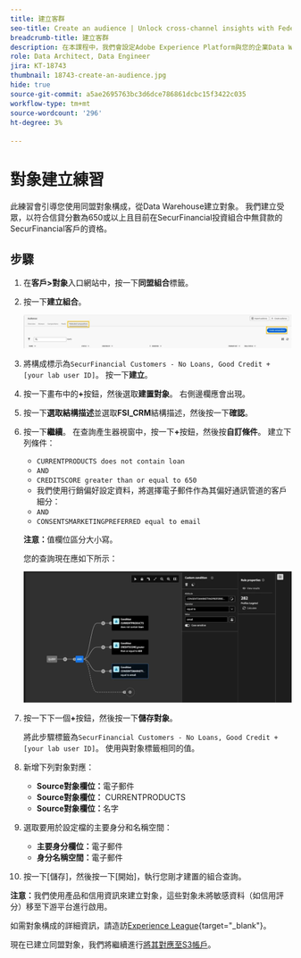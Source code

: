 ```yaml
---
title: 建立客群
seo-title: Create an audience | Unlock cross-channel insights with Federated Audience Composition
breadcrumb-title: 建立客群
description: 在本課程中，我們會設定Adobe Experience Platform與您的企業Data Warehouse之間的連線，以啟用同盟對象構成。
role: Data Architect, Data Engineer
jira: KT-18743
thumbnail: 18743-create-an-audience.jpg
hide: true
source-git-commit: a5ae2695763bc3d6dce786861dcbc15f3422c035
workflow-type: tm+mt
source-wordcount: '296'
ht-degree: 3%

---
```



# 對象建立練習

此練習會引導您使用同盟對象構成，從Data Warehouse建立對象。 我們建立受眾，以符合信貸分數為650或以上且目前在SecurFinancial投資組合中無貸款的SecurFinancial客戶的資格。

## 步驟

1. 在&#x200B;**客戶>對象**&#x200B;入口網站中，按一下&#x200B;**同盟組合**&#x200B;標籤。
2. 按一下&#x200B;**建立組合**。

   ![建立組合](assets/create-composition.png)

3. 將構成標示為`SecurFinancial Customers - No Loans, Good Credit + [your lab user ID]`。 按一下&#x200B;**建立**。

4. 按一下畫布中的&#x200B;**+**&#x200B;按鈕，然後選取&#x200B;**建置對象**。 右側邊欄應會出現。

5. 按一下&#x200B;**選取結構描述**&#x200B;並選取&#x200B;**FSI_CRM**&#x200B;結構描述，然後按一下&#x200B;**確認**。

6. 按一下&#x200B;**繼續**。 在查詢產生器視窗中，按一下&#x200B;**+**&#x200B;按鈕，然後按&#x200B;**自訂條件**。 建立下列條件：
   - `CURRENTPRODUCTS does not contain loan`
   - `AND`
   - `CREDITSCORE greater than or equal to 650`
   - 我們使用行銷偏好設定資料，將選擇電子郵件作為其偏好通訊管道的客戶細分：
   - `AND`
   - `CONSENTSMARKETINGPREFERRED equal to email`

   **注意：**&#x200B;值欄位區分大小寫。

   您的查詢現在應如下所示：

   ![query-builder](assets/query-builder.png)

7. 按一下下一個&#x200B;**+**&#x200B;按鈕，然後按一下&#x200B;**儲存對象**。

   將此步驟標籤為`SecurFinancial Customers - No Loans, Good Credit + [your lab user ID]`。 使用與對象標籤相同的值。

8. 新增下列對象對應：
   - **Source對象欄位：**&#x200B;電子郵件
   - **Source對象欄位：** CURRENTPRODUCTS
   - **Source對象欄位：**&#x200B;名字

9. 選取要用於設定檔的主要身分和名稱空間：
   - **主要身分欄位：**&#x200B;電子郵件
   - **身分名稱空間：**&#x200B;電子郵件

10. 按一下[儲存]&#x200B;**&#x200B;**，然後按一下[開始]&#x200B;**&#x200B;**，執行您剛才建置的組合查詢。

**注意：**&#x200B;我們使用產品和信用資訊來建立對象，這些對象未將敏感資料（如信用評分）移至下游平台進行啟用。

如需對象構成的詳細資訊，請造訪[Experience League](https://experienceleague.adobe.com/en/docs/federated-audience-composition/using/compositions/create-composition/create-composition){target="_blank"}。

現在已建立同盟對象，我們將繼續進行[將其對應至S3帳戶](map-federated-audience-to-s3.md)。

